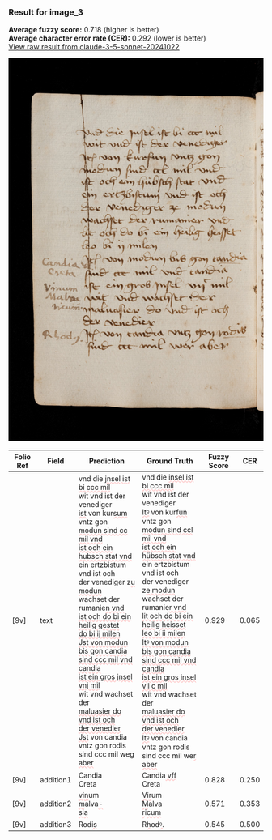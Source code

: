### Result for image_3
**Average fuzzy score:** 0.718 (higher is better)<br>**Average character error rate (CER):** 0.292 (lower is better)<br>[View raw result from claude-3-5-sonnet-20241022](https://github.com/RISE-UNIBAS/humanities_data_benchmark/blob/main/results/2025-10-24/T0288/request_T0288_image_3.json)

<img src="https://github.com/RISE-UNIBAS/humanities_data_benchmark/blob/main/benchmarks/medieval_manuscripts/images/image_3.jpg?raw=true" alt="image_3" width="800px">

<style>
.diff { text-decoration: underline; text-decoration-color: #ffcccc; text-decoration-style: wavy; }
</style>

| Folio Ref | Field | Prediction | Ground Truth | Fuzzy Score | CER |
|-----------|-------|------------|--------------|-------------|-----|
| [9v] | text | vnd die <span class="diff">jnsel ist bi ccc mil<br></span>wit vnd ist der venediger<br><span class="diff">ist</span> von kur<span class="diff">sum</span> vntz gon<br><span class="diff">modun sind cc mil vnd<br>ist och ein hubsch stat vnd<br></span>ein ertzbistum vnd ist och<br>der venediger z<span class="diff">u modun<br></span>wachset der rumanie<span class="diff">n vnd<br>ist och do bi ein heilig gestet<br>do bi ij milen<br>Jst von modun bis gon candia<br>sind ccc mil vnd candia<br>ist ein gros jnsel vnj mil<br></span>wit vnd wachset der<br><span class="diff">maluasier do vnd ist och<br>der venedier<br>Jst</span> von candia vntz gon rodis<br>sind ccc mil we<span class="diff">g aber</span> | vnd die <span class="diff">insel ist bi ccc mil<br> </span>wit vnd ist der venediger<br><span class="diff"> Itꝰ</span> von kur<span class="diff">fun</span> vntz gon<br><span class="diff"> modun sind ccl mil vnd<br> ist och ein hübsch stat vnd<br> </span>ein ertzbistum vnd ist och<br><span class="diff"> </span>der venediger z<span class="diff">e modun<br> </span>wachset der rumanie<span class="diff">r vnd<br> lit och do bi ein heilig heisset<br> leo bi ii milen<br> Itꝰ von modun bis gon candia<br> sind ccc mil vnd candia<br> ist ein gros insel vii c mil<br> </span>wit vnd wachset der<br><span class="diff"> maluasier do vnd ist och<br> der venedier<br> Itꝰ</span> von candia vntz gon rodis<br><span class="diff"> </span>sind ccc mil we<span class="diff">r aber</span> | 0.929 | 0.065 |
| [9v] | addition1 | Candia<br>Creta | Candia<span class="diff"> vff</span><br><span class="diff"> </span>Creta | 0.828 | 0.250 |
| [9v] | addition2 | <span class="diff">v</span>i<span class="diff">n</span>um<br><span class="diff">m</span>alva<span class="diff">-</span><br><span class="diff">s</span>i<span class="diff">a</span> | <span class="diff">V</span>i<span class="diff">r</span>um<br><span class="diff"> M</span>alva<br><span class="diff"> r</span>i<span class="diff">cum</span> | 0.571 | 0.353 |
| [9v] | addition3 | Rod<span class="diff">is</span> | R<span class="diff">h</span>od<span class="diff">ꝰ.</span> | 0.545 | 0.500 |

